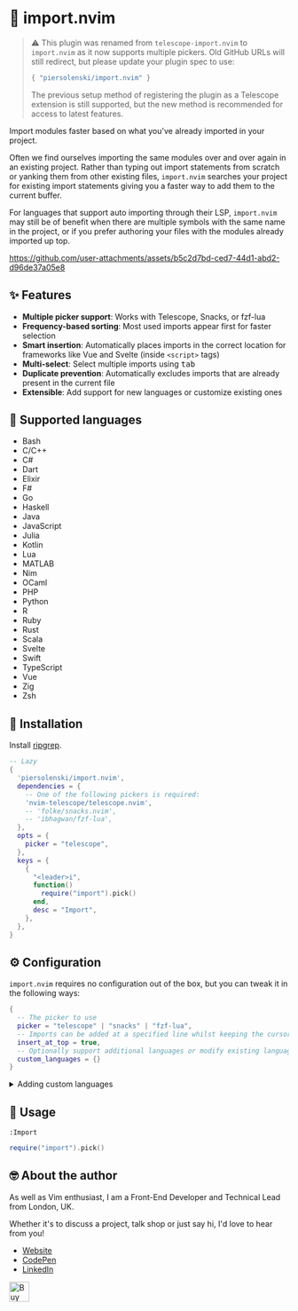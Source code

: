 # 🚢 import.nvim

> ⚠️ This plugin was renamed from `telescope-import.nvim` to `import.nvim` as it now supports multiple pickers. 
> Old GitHub URLs will still redirect, but please update your plugin spec to use:
> 
> ```lua
> { "piersolenski/import.nvim" }
> ```
> The previous setup method of registering the plugin as a Telescope extension is still supported, but the new method is recommended for access to latest features.

Import modules faster based on what you've already imported in your project.

Often we find ourselves importing the same modules over and over again in an existing project. Rather than typing out import statements from scratch or yanking them from other existing files, `import.nvim` searches your project for existing import statements giving you a faster way to add them to the current buffer.

For languages that support auto importing through their LSP, `import.nvim` may still be of benefit when there are multiple symbols with the same name in the project, or if you prefer authoring your files with the modules already imported up top.

https://github.com/user-attachments/assets/b5c2d7bd-ced7-44d1-abd2-d96de37a05e8

## ✨ Features

- **Multiple picker support**: Works with Telescope, Snacks, or fzf-lua
- **Frequency-based sorting**: Most used imports appear first for faster selection
- **Smart insertion**: Automatically places imports in the correct location for frameworks like Vue and Svelte (inside `<script>` tags)
- **Multi-select**: Select multiple imports using <kbd>tab</kbd>
- **Duplicate prevention**: Automatically excludes imports that are already present in the current file
- **Extensible**: Add support for new languages or customize existing ones

## 🤖 Supported languages
- Bash
- C/C++
- C#
- Dart
- Elixir
- F#
- Go
- Haskell
- Java
- JavaScript
- Julia
- Kotlin
- Lua
- MATLAB
- Nim
- OCaml
- PHP
- Python
- R
- Ruby
- Rust
- Scala
- Svelte
- Swift
- TypeScript
- Vue
- Zig
- Zsh

## 🔩 Installation

Install [ripgrep](https://github.com/BurntSushi/ripgrep).

```lua
-- Lazy
{
  'piersolenski/import.nvim',
  dependencies = {
    -- One of the following pickers is required:
    'nvim-telescope/telescope.nvim',
	-- 'folke/snacks.nvim',
	-- 'ibhagwan/fzf-lua',
  },
  opts = {
	picker = "telescope",
  },
  keys = {
    {
      "<leader>i",
      function()
        require("import").pick()
      end,
      desc = "Import",
    },
  },
}
```

## ⚙️ Configuration

`import.nvim` requires no configuration out of the box, but you can tweak it in the following ways:

```lua
{
  -- The picker to use
  picker = "telescope" | "snacks" | "fzf-lua",
  -- Imports can be added at a specified line whilst keeping the cursor in place
  insert_at_top = true,
  -- Optionally support additional languages or modify existing languages...
  custom_languages = {}
}
```

<details>

<summary>Adding custom languages</summary>

### Custom Languages

The `custom_languages` configuration allows you to add support for new languages or customize existing ones.

#### Required Fields by Use Case

**To add a new language:** All fields are required
- **`extensions`**: File extensions that ripgrep will search (use `rg --type-list` to see supported types)
- **`filetypes`**: Neovim filetypes where this configuration applies  
- **`regex`**: Regular expression pattern to match import statements in the language
- **`insert_at_line`** (optional): Line number where imports should be inserted (defaults to 1)

**To customize an existing language:** Only specify the fields you want to override
- **`filetypes`**: Must match the existing language's filetypes exactly
- Other fields are only needed if you want to change them

#### Examples

**Add support for a new language:**
```lua
custom_languages = {
  {
    extensions = { "elm" },
    filetypes = { "elm" },
    regex = [[^import\s+([\w.]+)(?:\s+as\s+\w+)?(?:\s+exposing\s+.+)?]],
  }
}
```

**Override just the insertion behavior for Vue.js:**
```lua
custom_languages = {
  {
    filetypes = { "vue" },
    insert_at_line = function() 
      -- Insert before closing <script> tag instead of after the opening tag
      return vim.fn.search("</script>", "n") + 1
    end,
  }
}
```

**Override multiple aspects of an existing language:**
```lua
custom_languages = {
  {
    filetypes = { "vue" },
    regex = [[^import\s+.*from\s+['\"](.+)['\"];?]], -- Custom regex
    insert_at_line = 2, -- Fixed line number
  }
}
```

Custom languages are merged with built-in language support, with your configurations taking precedence over defaults.
</details>

## 🚀 Usage

```
:Import
```


```lua
require("import").pick()
```

## 🤓 About the author

As well as Vim enthusiast, I am a Front-End Developer and Technical Lead from London, UK.

Whether it's to discuss a project, talk shop or just say hi, I'd love to hear from you!

- [Website](https://www.piersolenski.com/)
- [CodePen](https://codepen.io/piers)
- [LinkedIn](https://www.linkedin.com/in/piersolenski/)

<a href='https://ko-fi.com/piersolenski' target='_blank'>
  <img height='36' style='border:0px;height:36px;' src='https://cdn.ko-fi.com/cdn/kofi1.png?v=3' border='0' alt='Buy Me a Coffee at ko-fi.com' />
</a>
